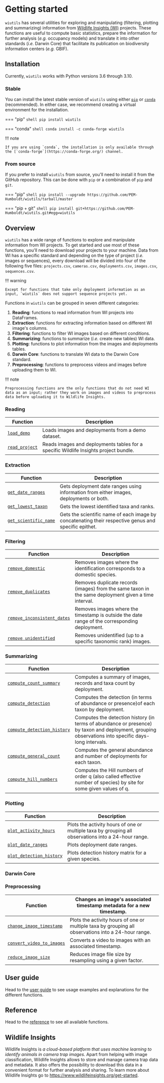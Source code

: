 # Getting started

`wiutils` has several utilities for exploring and manipulating (filtering, plotting and summarizing) information from [Wildlife Insights (WI)](https://www.wildlifeinsights.org/) projects. These functions are useful to compute basic statistics, prepare the information for further analysis (*e.g.* occupancy models) and translate it into other standards (*i.e.* Darwin Core) that facilitate its publication on biodiversity information centers (*e.g.* GBIF).

## Installation
Currently, `wiutils` works with Python versions 3.6 through 3.10.

### Stable
You can install the latest stable version of `wiutils` using either [`pip`](https://pip.pypa.io) or [`conda`](https://docs.conda.io) (recommended). In either case, we recommend creating a virtual environment for the installation.

=== "pip"
    ```shell
    pip install wiutils
    ```

=== "conda"
    ```shell
    conda install -c conda-forge wiutils
    ```

!!! note

    If you are using `conda`, the installation is only available through the [`conda-forge`](https://conda-forge.org/) channel.

### From source
If you prefer to install `wiutils` from source, you'll need to install it from the GitHub repository. This can be done with `pip` or a combination of `pip` and `git`.

=== "pip"
    ```shell
    pip install --upgrade https://github.com/PEM-Humboldt/wiutils/tarball/master
    ```

=== "pip + git"
    ```shell
    pip install git+https://github.com/PEM-Humboldt/wiutils.git#egg=wiutils
    ```

## Overview
`wiutils` has a wide range of functions to explore and manipulate information from WI projects. To get started and use most of these functions, you'll need to download your projects to your machine. Data from WI has a specific standard and depending on the type of project (*i.e.* images or sequences), every download will be divided into four of the following five files: `projects.csv`, `cameras.csv`, `deployments.csv`, `images.csv`, `sequences.csv`.

!!! warning

    Except for functions that take only deployment information as an input, `wiutils` does not support sequence projects yet.

Functions in `wiutils` can be grouped in seven different categories:

1. **Reading**: functions to read information from WI projects into DataFrames.
2. **Extraction**: functions for extracting information based on different WI image's columns.
3. **Filtering**: functions to filter WI images based on different conditions.
4. **Summarizing**: functions to summarize (*i.e.* create new tables) WI data.
5. **Plotting**: functions to plot information from the images and deployments tables.
6. **Darwin Core**: functions to translate WI data to the Darwin Core standard.
7. **Preprocessing**: functions to preprocess videos and images before uploading them to WI.

!!! note

    Preprocessing functions are the only functions that do not need WI data as an input; rather they work on images and videos to preprocess data before uploading it to Wildlife Insights.

### Reading
| Function                                                  | Description                                                                          |
|-----------------------------------------------------------|--------------------------------------------------------------------------------------|
| [`load_demo`](reference/#wiutils.reading.load_demo)       | Loads images and deployments from a demo dataset.                                    |
| [`read_project`](reference/#wiutils.reading.read_project) | Reads images and deployments tables for a specific Wildlife Insights project bundle. |

### Extraction
| Function                                                                   | Description                                                                                          |
|----------------------------------------------------------------------------|------------------------------------------------------------------------------------------------------|
| [`get_date_ranges`](reference/#wiutils.extraction.get_date_ranges)         | Gets deployment date ranges using information from either images, deployments or both.               |
| [`get_lowest_taxon`](reference/#wiutils.extraction.get_lowest_taxon)       | Gets the lowest identified taxa and ranks.                                                           |
| [`get_scientific_name`](reference/#wiutils.extraction.get_scientific_name) | Gets the scientific name of each image by concatenating their respective genus and specific epithet. |

### Filtering
| Function                                                                              | Description                                                                                          |
|---------------------------------------------------------------------------------------|------------------------------------------------------------------------------------------------------|
| [`remove_domestic`](reference/#wiutils.filtering.remove_domestic)                     | Removes images where the identification corresponds to a domestic species.                           |
| [`remove_duplicates`](reference/#wiutils.filtering.remove_duplicates)                 | Removes duplicate records (images) from the same taxon in the same deployment given a time interval. |
| [`remove_inconsistent_dates`](reference/#wiutils.filtering.remove_inconsistent_dates) | Removes images where the timestamp is outside the date range of the corresponding deployment.        |
| [`remove unidentified`](reference/#wiutils.filtering.remove_unidentified)             | Removes unidentified (up to a specific taxonomic rank) images.                                       |

### Summarizing
| Function                                                                                | Description                                                                                                                                          |
|-----------------------------------------------------------------------------------------|------------------------------------------------------------------------------------------------------------------------------------------------------|
| [`compute_count_summary`](reference/#wiutils.summarizing.compute_count_summary)         | Computes a summary of images, records and taxa count by deployment.                                                                                  |
| [`compute_detection`](reference/#wiutils.summarizing.compute_detection)                 | Computes the detection (in terms of abundance or presence)of each taxon by deployment.                                                               |
| [`compute_detection_history`](reference/#wiutils.summarizing.compute_detection_history) | Computes the detection history (in terms of abundance or presence) by taxon and deployment, grouping observations into specific days-long intervals. |
| [`compute_general_count`](reference/#wiutils.summarizing.compute_general_count)         | Computes the general abundance and number of deployments for each taxon.                                                                             |
| [`compute_hill_numbers`](reference/#wiutils.summarizing.compute_hill_numbers)           | Computes the Hill numbers of order q (also called effective number of species) by site for some given values of q.                                   |

### Plotting
| Function                                                                        | Description                                                                                         |
|---------------------------------------------------------------------------------|-----------------------------------------------------------------------------------------------------|
| [`plot_activity_hours`](reference/#wiutils.plotting.plot_activity_hours)        | Plots the activity hours of one or multiple taxa by grouping all observations into a 24-hour range. |
| [`plot_date_ranges`](reference/#wiutils.plotting.plot_date_ranges)              | Plots deployment date ranges.                                                                       |
| [`plot_detection_history`](reference/#wiutils.plotting.plot_detection_history)  | Plots detection history matrix for a given species.                                                 |

### Darwin Core


### Preprocessing
| Function                                                                              | Changes an image's associated timestamp metadata for a new timestamp.                               |
|---------------------------------------------------------------------------------------|-----------------------------------------------------------------------------------------------------|
| [`change_image_timestamp`](reference/#wiutils.preprocessing.change_image_timestamp)   | Plots the activity hours of one or multiple taxa by grouping all observations into a 24-hour range. |
| [`convert_video_to_images`](reference/#wiutils.preprocessing.convert_video_to_images) | Converts a video to images with an associated timestamp.                                            |
| [`reduce_image_size`](reference/#wiutils.preprocessing.reduce_image_size)             | Reduces image file size by resampling using a given factor.                                         |

## User guide
Head to the [user guide](guide/index.md) to see usage examples and explanations for the different functions.

## Reference
Head to the [reference](reference.md) to see all available functions.

## Wildlife Insights
Wildlife Insights is *a cloud-based platform that uses machine learning to identify animals in camera trap images*. Apart from helping with image classification, Wildlife Insights allows to store and manage camera trap data and metadata. It also offers the possibility to download this data in a convenient format for further analysis and sharing. To learn more about Wildlife Insights go to <https://www.wildlifeinsights.org/get-started>.

